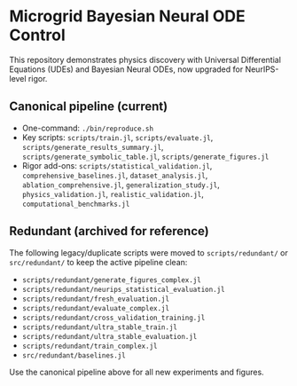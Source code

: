 # Microgrid Bayesian Neural ODE Control

This repository demonstrates physics discovery with Universal Differential Equations (UDEs) and Bayesian Neural ODEs, now upgraded for NeurIPS-level rigor.

## Canonical pipeline (current)

- One-command: `./bin/reproduce.sh`
- Key scripts: `scripts/train.jl`, `scripts/evaluate.jl`, `scripts/generate_results_summary.jl`, `scripts/generate_symbolic_table.jl`, `scripts/generate_figures.jl`
- Rigor add-ons: `scripts/statistical_validation.jl`, `comprehensive_baselines.jl`, `dataset_analysis.jl`, `ablation_comprehensive.jl`, `generalization_study.jl`, `physics_validation.jl`, `realistic_validation.jl`, `computational_benchmarks.jl`

## Redundant (archived for reference)

The following legacy/duplicate scripts were moved to `scripts/redundant/` or `src/redundant/` to keep the active pipeline clean:

- `scripts/redundant/generate_figures_complex.jl`
- `scripts/redundant/neurips_statistical_evaluation.jl`
- `scripts/redundant/fresh_evaluation.jl`
- `scripts/redundant/evaluate_complex.jl`
- `scripts/redundant/cross_validation_training.jl`
- `scripts/redundant/ultra_stable_train.jl`
- `scripts/redundant/ultra_stable_evaluation.jl`
- `scripts/redundant/train_complex.jl`
- `src/redundant/baselines.jl`

Use the canonical pipeline above for all new experiments and figures.



